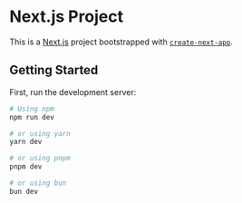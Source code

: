 # Next.js Project

This is a [Next.js](https://nextjs.org/) project bootstrapped with [`create-next-app`](https://github.com/vercel/next.js/tree/canary/packages/create-next-app).

## Getting Started

First, run the development server:

```bash
# Using npm
npm run dev

# or using yarn
yarn dev

# or using pnpm
pnpm dev

# or using bun
bun dev
